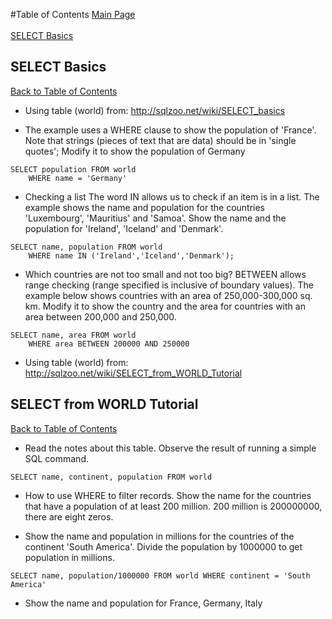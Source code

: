 #Table of Contents
[Main Page](https://github.com/Compsight/SQL-Fundamentals)<br><br>
[SELECT Basics](#select-basics)<br>

## SELECT Basics
[Back to Table of Contents](#table-of-contents)
* Using table (world) from: http://sqlzoo.net/wiki/SELECT_basics

* The example uses a WHERE clause to show the population of 'France'. Note that strings (pieces of text that are data) should be in 'single quotes';
Modify it to show the population of Germany

```
SELECT population FROM world
    WHERE name = 'Germany'
```

* Checking a list The word IN allows us to check if an item is in a list. The example shows the name and population for the countries 'Luxembourg', 'Mauritius' and 'Samoa'.
Show the name and the population for 'Ireland', 'Iceland' and 'Denmark'.

```
SELECT name, population FROM world
    WHERE name IN ('Ireland','Iceland','Denmark');
```

* Which countries are not too small and not too big? BETWEEN allows range checking (range specified is inclusive of boundary values). The example below shows countries with an area of 250,000-300,000 sq. km. Modify it to show the country and the area for countries with an area between 200,000 and 250,000.

```
SELECT name, area FROM world
    WHERE area BETWEEN 200000 AND 250000
```


* Using table (world) from: http://sqlzoo.net/wiki/SELECT_from_WORLD_Tutorial

## SELECT from WORLD Tutorial
[Back to Table of Contents](#table-of-contents)
* Read the notes about this table. Observe the result of running a simple SQL command.
```
SELECT name, continent, population FROM world
```
* How to use WHERE to filter records. Show the name for the countries that have a population of at least 200 million. 200 million is 200000000, there are eight zeros.

* Show the name and population in millions for the countries of the continent 'South America'. Divide the population by 1000000 to get population in millions.

```
SELECT name, population/1000000 FROM world WHERE continent = 'South America'
```
* Show the name and population for France, Germany, Italy
